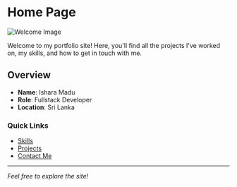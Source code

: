 # Home Page

![Welcome Image](assets/home.png)

Welcome to my portfolio site! Here, you'll find all the projects I've worked on, my skills, and how to get in touch with me.

## Overview
- **Name**: Ishara Madu
- **Role**: Fullstack Developer
- **Location**: Sri Lanka

### Quick Links
- [Skills](Skills.md)
- [Projects](Projects.md)
- [Contact Me](ContactMe.md)

---

*Feel free to explore the site!*
